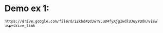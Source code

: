 # Demo ex 1:
 
```
https://drive.google.com/file/d/1ZkbdAQd3wT9LuU4fyXjgIwdlUJuyYQdn/view?usp=drive_link
```
